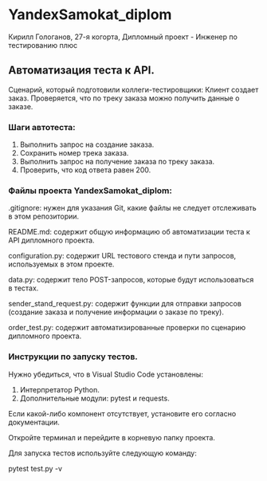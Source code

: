 # YandexSamokat_diplom
Кирилл Гологанов, 27-я когорта, Дипломный проект - Инженер по тестированию плюс

## Автоматизация теста к API.

Сценарий, который подготовили коллеги-тестировщики:
Клиент создает заказ.
Проверяется, что по треку заказа можно получить данные о заказе.

### Шаги автотеста:

1. Выполнить запрос на создание заказа.
2. Сохранить номер трека заказа.
3. Выполнить запрос на получение заказа по треку заказа.
4. Проверить, что код ответа равен 200.

### Файлы проекта YandexSamokat_diplom:

.gitignore: нужен для указания Git, какие файлы не следует отслеживать в этом репозитории.

README.md: содержит общую информацию об автоматизации теста к API дипломного проекта.

configuration.py: содержит URL тестового стенда и пути запросов, используемых в этом проекте.

data.py: содержит тело POST-запросов, которые будут использоваться в тестах.

sender_stand_request.py: содержит функции для отправки запросов (создание заказа и получение информации о заказе по треку).

order_test.py: содержит автоматизированные проверки по сценарию дипломного проекта.

### Инструкции по запуску тестов.

Нужно убедиться, что в Visual Studio Code установлены:

1. Интерпретатор Python.
2. Дополнительные модули: pytest и requests.

Если какой-либо компонент отсутствует, установите его согласно документации.

Откройте терминал и перейдите в корневую папку проекта.

Для запуска тестов используйте следующую команду:

pytest test.py -v
